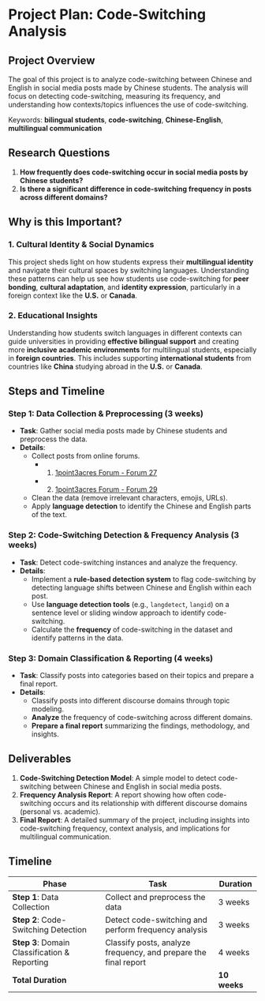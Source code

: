 # Project Plan: Code-Switching Analysis 

## Project Overview

The goal of this project is to analyze code-switching between Chinese and 
English in social media posts made by Chinese students. The analysis will 
focus on detecting code-switching, measuring its frequency, 
and understanding how contexts/topics
influences the use of code-switching.

Keywords: **bilingual students**, **code-switching**, 
**Chinese-English**, **multilingual communication**

## Research Questions

1. **How frequently does code-switching occur in social media posts by Chinese students?**
2. **Is there a significant difference in code-switching frequency in posts across different domains?**

## Why is this Important?

### 1. **Cultural Identity & Social Dynamics**
   This project sheds light on how students express 
   their **multilingual identity** and navigate their cultural 
   spaces by switching languages. Understanding these patterns can help 
   us see how students use code-switching for **peer bonding**, 
   **cultural adaptation**, and **identity expression**, particularly in a 
   foreign context like the **U.S.** or **Canada**.

### 2. **Educational Insights**
   Understanding how students switch languages in different contexts 
   can guide universities in providing **effective bilingual support** 
   and creating more **inclusive academic environments** for multilingual 
   students, especially in **foreign countries**. 
   This includes supporting **international students** from 
   countries like **China** studying abroad in the **U.S.** or **Canada**.

## Steps and Timeline

### **Step 1: Data Collection & Preprocessing (3 weeks)**

- **Task**: Gather social media posts made by Chinese students 
and preprocess the data.
- **Details**:
  - Collect posts from online forums. 
    - 1. [1point3acres Forum - Forum 27](https://www.1point3acres.com/bbs/forum-27-1.html)
    - 2. [1point3acres Forum - Forum 29](https://www.1point3acres.com/bbs/forum-29-1.html)
  - Clean the data (remove irrelevant characters, emojis, URLs).
  - Apply **language detection** to identify the Chinese and English parts of the text.

### **Step 2: Code-Switching Detection & Frequency Analysis (3 weeks)**

- **Task**: Detect code-switching instances and analyze the frequency.
- **Details**:
  - Implement a **rule-based detection system** to flag code-switching 
  by detecting language shifts between Chinese and English within each post.
  - Use **language detection tools** (e.g., `langdetect`, `langid`) 
  on a sentence level or sliding window approach to identify code-switching.
  - Calculate the **frequency** of code-switching in the dataset 
  and identify patterns in the data.

### **Step 3: Domain Classification & Reporting (4 weeks)**

- **Task**: Classify posts into categories based on their topics and prepare a final report.
- **Details**:
  - Classify posts into different discourse domains through topic modeling.
  - **Analyze** the frequency of code-switching across different domains.
  - **Prepare a final report** summarizing the findings, methodology, and insights.

## Deliverables

1. **Code-Switching Detection Model**: A simple model to detect code-switching 
between Chinese and English in social media posts.
2. **Frequency Analysis Report**: A report showing how often code-switching 
occurs and its relationship with different discourse domains (personal vs. academic).
3. **Final Report**: A detailed summary of the project, including insights 
into code-switching frequency, context analysis, 
and implications for multilingual communication.

## Timeline

| **Phase**                     | **Task**                                                      | **Duration**       |
|-------------------------------|---------------------------------------------------------------|--------------------|
| **Step 1**: Data Collection    | Collect and preprocess the data                                | 3 weeks            |
| **Step 2**: Code-Switching Detection | Detect code-switching and perform frequency analysis        | 3 weeks            |
| **Step 3**: Domain Classification & Reporting | Classify posts, analyze frequency, and prepare the final report | 4 weeks            |
| **Total Duration**             |                                                               | **10 weeks**        |


